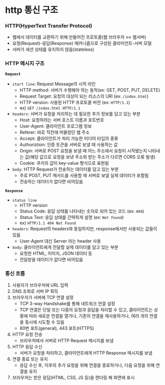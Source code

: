 # http 통신 구조

### HTTP(HyperText Transfer Protocol)
- 웹에서 데이터를 교환하기 위해 만들어진 프로토콜(웹 브라우저 ↔ 웹서버)
- 요청(Request)-응답(Response) 매커니즘으로 구성된 클라이언트-서버 모델
- 서버가 세션 상태를 유지하지 않음(stateless)

### HTTP 메시지 구조
**`Request`**
- `start line`: Request Message의 시작 라인
    - HTTP method: 서버가 수행해야 하는 동작(ex: GET, POST, PUT, DELETE)
    - Request Target: 요청의 대상이 되는 리소스의 URI (ex: `/index.html`)
    - HTTP version: 사용된 HTTP 프로토콜 버전 (ex: `HTTP/1.1`)
    - ex) `GET /index.html HTTP/1.1`
- `headers`: 서버가 요청을 처리하는 데 필요한 추가 정보를 담고 있는 부분
    - Host: 요청하려는 서버 호스트 이름과 포트번호
    - User-Agent: 클라이언트 프로그램 정보
    - Referer: 바로 직전에 머물렀던 웹 주소
    - Accept: 클라이언트가 처리 가능한 미디어 타입의 종류
    - Authoriztion: 인증 토큰을 서버로 보낼 때 사용하는 값
    - Origin: 서버로 POST 요청을 보낼 때 어느 주소에서 요청이 시작됐는지 나타내는 값(해당 값으로 요청을 보낸 주소와 받는 주소가 다르면 CORS 오류 발생)
    - Cookie: 쿠키의 값이 key-value 형식으로 표현됨
- `body`: HTTP Request가 전송하는 데이터를 담고 있는 부분
    - 주로 POST, PUT 메서드를 사용할 때 서버로 보낼 실제 데이터가 포함됨
    - 전송하는 데이터가 없다면 비어있음
        
**`Response`**
- `status line`
    - HTTP version
    - Status Code: 응답 상태를 나타내는 숫자로 되어 있는 코드 (ex: `404`)
    - Status Text: 응답 상태를 간략하게 설명 (ex: `Not Found`)
    - ex) `HTTP/1.1 404 Not Found`
- `headers`: Request의 headers와 동일하지만, response에서만 사용되는 값들이 있음
    - User-Agent 대신 Server 라는 header 사용
- `body`: 클라이언트에게 전달할 실제 데이터를 담고 있는 부분
    - 요청한 HTML, 이미지, JSON 데이터 등
    - 전달받을 데이터가 없다면 비어있음

### 통신 흐름
1. 사용자가 브라우저에 URL 입력
2. DNS 조회로 서버 IP 획득
3. 브라우저가 서버에 TCP 연결 설정
    - TCP 3-way Handshake를 통해 네트워크 연결 설정
    - TCP 연결은 단일 또는 다중의 요청과 응답을 처리할 수 있고, 클라이언트는 상황에 따라 새로운 연결을 열거나, 기존의 연결을 재사용하거나, 여러 개의 연결을 동시에 시도할 수 있음
    - 80번 포트(general), 443 포트(HTTPS)
4. HTTP 요청 전송
    - 브라우저에서 서버로 HTTP Request 메시지를 보냄
5. HTTP 응답 수신
    - 서버가 요청을 처리하고, 클라이언트에게 HTTP Response 메시지를 보냄
6. 연결 종료 또는 유지
    - 응답 수신 후, 이후의 추가 요청을 위해 연결을 종료하거나, 다음 요청을 위해 연결을 유지
7. 브라우저는 받은 응답(HTML, CSS, JS 등)을 렌더링 해 화면에 표시
